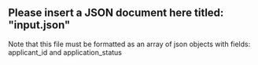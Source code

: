 ## Please insert a JSON document here titled: **"input.json"**
 Note that this file must be formatted as an array of json objects with fields: applicant_id and application_status